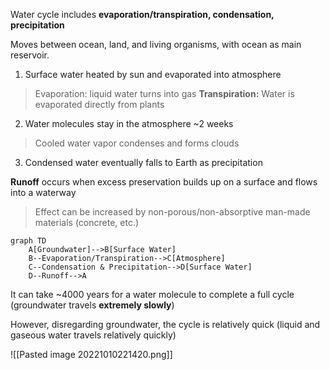 Water cycle includes **evaporation/transpiration, condensation, precipitation**

Moves between ocean, land, and living organisms, with ocean as main reservoir.

1. Surface water heated by sun and evaporated into atmosphere

> Evaporation: liquid water turns into gas
> **Transpiration:** Water is evaporated directly from plants

2. Water molecules stay in the atmosphere ~2 weeks

> Cooled water vapor condenses and forms clouds

3. Condensed water eventually falls to Earth as precipitation

**Runoff** occurs when excess preservation builds up on a surface and flows into a waterway

> Effect can be increased by non-porous/non-absorptive man-made materials (concrete, etc.)

```mermaid
graph TD
	A[Groundwater]-->B[Surface Water]
	B--Evaporation/Transpiration-->C[Atmosphere]
	C--Condensation & Precipitation-->D[Surface Water]
	D--Runoff-->A
```

It can take ~4000 years for a water molecule to complete a full cycle (groundwater travels **extremely slowly**)

However, disregarding groundwater, the cycle is relatively quick (liquid and gaseous water travels relatively quickly)

![[Pasted image 20221010221420.png]]
